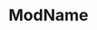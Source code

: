 # ModName
<!--
TODO:
This is a .NET mod template for Tainted Grail: The Fall of Avalon mods.
- This template does not include any patch logic.
- Add your own plugin entry points and logic as needed.

## Getting Started

1. Add Harmony patches
2. Add config to PluginConfig.cs if needed
-->
